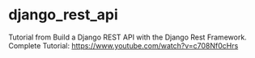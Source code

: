 # django_rest_api
Tutorial from Build a Django REST API with the Django Rest Framework. Complete Tutorial: https://www.youtube.com/watch?v=c708Nf0cHrs
